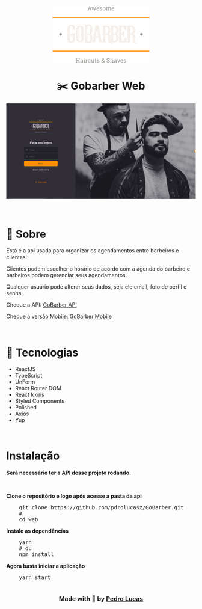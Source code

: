 <div align="center" ><img src="../github/logo.png" height="150"/></div>

# <h1 align="center">✂️ Gobarber Web</h1>

<img src="../github/web/login.PNG" />

<br />
<br />
<br />

# 🔖 Sobre

<p>Está é a api usada para organizar os agendamentos entre barbeiros e clientes.</p>
<p>Clientes podem escolher o horário de acordo com a agenda do barbeiro e barbeiros podem gerenciar seus agendamentos.</p>
<p>Qualquer usuário pode alterar seus dados, seja ele email, foto de perfil e senha.</p>

<p>Cheque a API: <a href="https://github.com/pdrolucasz/GoBarber/tree/master/backend">GoBarber API</a></p>
<p>Cheque a versão Mobile: <a href="https://github.com/pdrolucasz/GoBarber/tree/master/mobile">GoBarber Mobile</a></p>

<br />

# 🚀 Tecnologias

<ul>
    <li>ReactJS</li>
    <li>TypeScript</li>
    <li>UnForm</li>
    <li>React Router DOM</li>
    <li>React Icons</li>
    <li>Styled Components</li>
    <li>Polished</li>
    <li>Axios</li>
    <li>Yup</li>
</ul>

<br />

# Instalação

<strong>Será necessário ter a API desse projeto rodando.</strong>

<br />

<strong>Clone o repositório e logo após acesse a pasta da api</strong>

<pre>
    git clone https://github.com/pdrolucasz/GoBarber.git
    #
    cd web
</pre>

<strong>Instale as dependências</strong>

<pre>
    yarn
    # ou
    npm install
</pre>

<strong>Agora basta iniciar a aplicação</strong>

<pre>
    yarn start
</pre>

#

<h3 align="center">Made with 💜 by <a href="https://www.linkedin.com/in/pedro-lucas-4b2941199/">Pedro Lucas</a></h3>
